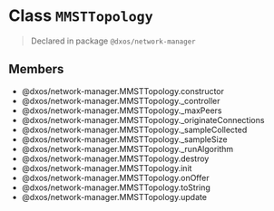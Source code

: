 # Class `MMSTTopology`
> Declared in package `@dxos/network-manager`

## Members
- @dxos/network-manager.MMSTTopology.constructor
- @dxos/network-manager.MMSTTopology._controller
- @dxos/network-manager.MMSTTopology._maxPeers
- @dxos/network-manager.MMSTTopology._originateConnections
- @dxos/network-manager.MMSTTopology._sampleCollected
- @dxos/network-manager.MMSTTopology._sampleSize
- @dxos/network-manager.MMSTTopology._runAlgorithm
- @dxos/network-manager.MMSTTopology.destroy
- @dxos/network-manager.MMSTTopology.init
- @dxos/network-manager.MMSTTopology.onOffer
- @dxos/network-manager.MMSTTopology.toString
- @dxos/network-manager.MMSTTopology.update
